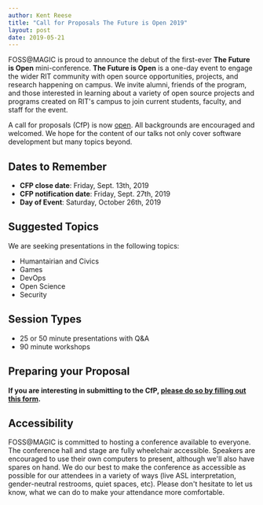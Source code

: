 ```yaml
---
author: Kent Reese
title: "Call for Proposals The Future is Open 2019"
layout: post
date: 2019-05-21
---
```


FOSS@MAGIC is proud to announce the debut of the first-ever **The Future is Open** mini-conference.
**The Future is Open** is a one-day event to engage the wider RIT community with open source opportunities, projects, and research happening on campus.
We invite alumni, friends of the program, and those interested in learning about a variety of open source projects and programs created on RIT's campus to join current students, faculty, and staff for the event.

A call for proposals (CfP) is now [open](https://www.google.com/url?q=https://forms.gle/563vz3qZAgMXRJNk9&sa=D&ust=1558124859124000).
All backgrounds are encouraged and welcomed. We hope for the content of our talks not only cover software development but many topics beyond.


## Dates to Remember

-   **CFP close date**: Friday, Sept. 13th, 2019
-   **CFP notification date**: Friday, Sept. 27th, 2019
-   **Day of Event**: Saturday, October 26th, 2019

## Suggested Topics

We are seeking presentations in the following topics:

-   Humantairian and Civics
-   Games
-   DevOps
-   Open Science
-   Security

## Session Types

-   25 or 50 minute presentations with Q&A
-   90 minute workshops

## Preparing your Proposal

**If you are interesting in submitting to the CfP, [please do so by filling out this form](https://forms.gle/563vz3qZAgMXRJNk9).**


## Accessibility
FOSS@MAGIC is committed to hosting a conference available to everyone.
The conference hall and stage are fully wheelchair accessible.
Speakers are encouraged to use their own computers to present, although we'll also have spares on hand.
We do our best to make the conference as accessible as possible for our attendees in a variety of ways (live ASL interpretation, gender-neutral restrooms, quiet spaces, etc).
Please don't hesitate to let us know, what we can do to make your attendance more comfortable.

